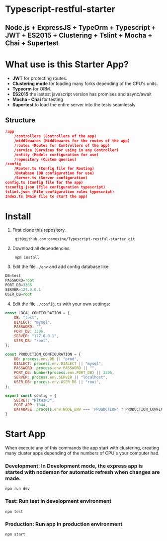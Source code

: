 # Typescript-restful-starter
Node.js + ExpressJS + TypeOrm + Typescript + JWT + ES2015 + Clustering + Tslint + Mocha + Chai + Supertest
------------
# What use is this Starter App?
- **JWT** for protecting routes.
- **Clustering mode** for loading many forks depending of the CPU's units.
- **Typeorm** for ORM.
- **ES2015** the lastest javascript version has promises and async/await
- **Mocha - Chai** for testing
- **Supertest** to load the entire server into the tests seamlessly

## Structure
```json
/app
	/controllers (Controllers of the app)
	/middlewares (Middlewares for the routes of the app)
	/routes (Routes for Controllers of the app)
	/service (Services for using in any Controller)
	/entity (Models configuration for use)
	/repository (Custom queries)
/config
	/Router.ts (Config file for Routing)
	/Database (DB configuration for use)
	/Server.ts (Server configuration)
config.ts (Config file for the app)
tsconfig.json (File configuration typescript)
tslint.json (File configuration rules typescript)
Index.ts (Main file to start the app)
```
# Install
1. First clone this repository.
		
		git@github.com:camesine/Typescript-restful-starter.git
		
2. Download all dependencies.

		npm install
		
3. Edit the file `./env` and add config database like:

```js
DB=test
PASSWORD=root
PORT_DB=3306
SERVER=127.0.0.1
USER_DB=root
```

4. Edit the file `./config.ts` with your own settings:

```js
const LOCAL_CONFIGURATION = {
    DB: "test",
    DIALECT: "mysql",
    PASSWORD: "",
    PORT_DB: 3306,
    SERVER: "127.0.0.1",
    USER_DB: "root",
};

const PRODUCTION_CONFIGURATION = {
    DB: process.env.DB || "prod",
    DIALECT: process.env.DIALECT || "mysql",
    PASSWORD: process.env.PASSWORD || "",
    PORT_DB: Number(process.env.PORT_DB) || 3306,
    SERVER: process.env.SERVER || "localhost",
    USER_DB: process.env.USER_DB || "root",
};

export const config = {
    SECRET: "HltH3R3",
    PORT_APP: 1344,
    DATABASE: process.env.NODE_ENV === 'PRODUCTION' ? PRODUCTION_CONFIGURATION : LOCAL_CONFIGURATION
}
```

# Start App
When execute any of this commands the app start with clustering, creating many cluster apps depending of the numbers of CPU's your computer had.
### Development: In Development mode, the express app is started with nodemon for automatic refresh when changes are made.
	npm run dev
### Test: Run test in development environment
	npm test
### Production: Run app in production environment
	npm start
